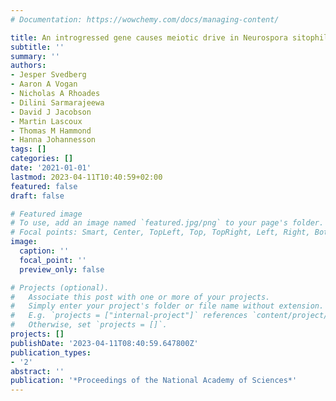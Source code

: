 ```yaml
---
# Documentation: https://wowchemy.com/docs/managing-content/

title: An introgressed gene causes meiotic drive in Neurospora sitophila
subtitle: ''
summary: ''
authors:
- Jesper Svedberg
- Aaron A Vogan
- Nicholas A Rhoades
- Dilini Sarmarajeewa
- David J Jacobson
- Martin Lascoux
- Thomas M Hammond
- Hanna Johannesson
tags: []
categories: []
date: '2021-01-01'
lastmod: 2023-04-11T10:40:59+02:00
featured: false
draft: false

# Featured image
# To use, add an image named `featured.jpg/png` to your page's folder.
# Focal points: Smart, Center, TopLeft, Top, TopRight, Left, Right, BottomLeft, Bottom, BottomRight.
image:
  caption: ''
  focal_point: ''
  preview_only: false

# Projects (optional).
#   Associate this post with one or more of your projects.
#   Simply enter your project's folder or file name without extension.
#   E.g. `projects = ["internal-project"]` references `content/project/deep-learning/index.md`.
#   Otherwise, set `projects = []`.
projects: []
publishDate: '2023-04-11T08:40:59.647800Z'
publication_types:
- '2'
abstract: ''
publication: '*Proceedings of the National Academy of Sciences*'
---
```

